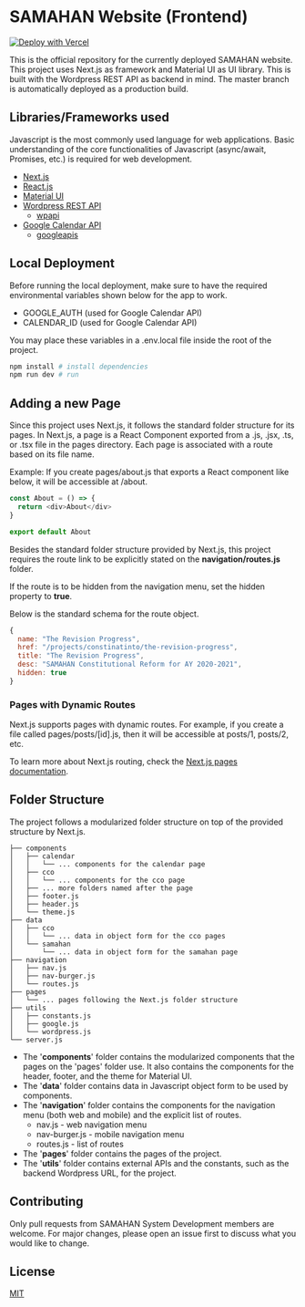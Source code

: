 # SAMAHAN Website (Frontend)
[![Deploy with Vercel](https://vercel.com/button)](https://vercel.com/import/git?s=https%3A%2F%2Fgithub.com%2FSAMAHANSysDev%2Fsamahan-nextjs&env=GOOGLE_AUTH,CALENDAR_ID)

This is the official repository for the currently deployed SAMAHAN website. This project uses Next.js as framework and Material UI as UI library. This is built with the Wordpress REST API as backend in mind. The master branch is automatically deployed as a production build.

## Libraries/Frameworks used

Javascript is the most commonly used language for web applications. Basic understanding of the core functionalities of Javascript (async/await, Promises, etc.) is required for web development.

- [Next.js](https://nextjs.org/docs/getting-started)
- [React.js](https://reactjs.org/docs/getting-started.html)
- [Material UI](https://material-ui.com/getting-started/usage/)
- [Wordpress REST API](https://developer.wordpress.org/rest-api/)
  - [wpapi](https://www.npmjs.com/package/wpapi)
- [Google Calendar API](https://developers.google.com/calendar/v3/reference)
  - [googleapis](https://www.npmjs.com/package/googleapis)

## Local Deployment

Before running the local deployment, make sure to have the required environmental variables shown below for the app to work.
- GOOGLE_AUTH (used for Google Calendar API)
- CALENDAR_ID (used for Google Calendar API)

You may place these variables in a .env.local file inside the root of the project.

```bash
npm install # install dependencies
npm run dev # run
```

## Adding a new Page

Since this project uses Next.js, it follows the standard folder structure for its pages. In Next.js, a page is a React Component exported from a .js, .jsx, .ts, or .tsx file in the pages directory. Each page is associated with a route based on its file name.

Example: If you create pages/about.js that exports a React component like below, it will be accessible at /about.

```javascript
const About = () => {
  return <div>About</div>
}

export default About
```

Besides the standard folder structure provided by Next.js, this project requires the route link to be explicitly stated on the **navigation/routes.js** folder.

If the route is to be hidden from the navigation menu, set the hidden property to **true**.

Below is the standard schema for the route object.

```javascript
{
  name: "The Revision Progress",
  href: "/projects/constinatinto/the-revision-progress",
  title: "The Revision Progress",
  desc: "SAMAHAN Constitutional Reform for AY 2020-2021",
  hidden: true
}
```

### Pages with Dynamic Routes

Next.js supports pages with dynamic routes. For example, if you create a file called pages/posts/[id].js, then it will be accessible at posts/1, posts/2, etc.

To learn more about Next.js routing, check the [Next.js pages documentation](https://nextjs.org/docs/basic-features/pages).

## Folder Structure

The project follows a modularized folder structure on top of the provided structure by Next.js.

```
├── components
│   ├── calendar
│   │   └── ... components for the calendar page
│   ├── cco
│   │   └── ... components for the cco page
│   ├── ... more folders named after the page
│   ├── footer.js
│   ├── header.js
│   └── theme.js
├── data
│   ├── cco
│   │   └── ... data in object form for the cco pages
│   └── samahan
│       └── ... data in object form for the samahan page
├── navigation
│   ├── nav.js
│   ├── nav-burger.js
│   └── routes.js
├── pages
│   └── ... pages following the Next.js folder structure
├── utils
│   ├── constants.js
│   ├── google.js
│   └── wordpress.js
└── server.js
```

- The '**components**' folder contains the modularized components that the pages on the 'pages' folder use. It also contains the components for the header, footer, and the theme for Material UI.
- The '**data**' folder contains data in Javascript object form to be used by components.
- The '**navigation**' folder contains the components for the navigation menu (both web and mobile) and the explicit list of routes.
  - nav.js - web navigation menu
  - nav-burger.js - mobile navigation menu
  - routes.js - list of routes
- The '**pages**' folder contains the pages of the project.
- The '**utils**' folder contains external APIs and the constants, such as the backend Wordpress URL, for the project.

## Contributing
Only pull requests from SAMAHAN System Development members are welcome. For major changes, please open an issue first to discuss what you would like to change.

## License
[MIT](https://choosealicense.com/licenses/mit/)